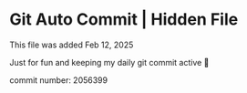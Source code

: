 # Git Auto Commit | Hidden File

This file was added Feb 12, 2025

Just for fun and keeping my daily git commit active 🤪

commit number: 2056399
